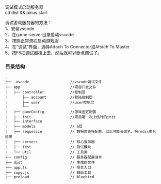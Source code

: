 ﻿
调试模式启动服务器  
cd dist && pinus start


调试游戏服务器的方法：  
1、安装vscode  
2、在game-server目录启动vscode  
3、按照正常流程启动游戏服  
4、在“调试”界面，选择Attach To Connector或Attach To Master  
5、按F5把调试器挂上去，然后就可以断点调试了。  

### 目录结构
```
.
├── .vscode                   //vscode调试文件
├── app                       //项目开发文件
|   ├── controller            //控制层
|       ├── account           //登陆控制层
|       ├── user              //user控制层
|       └──     
|   ├── gameConfig            //游戏固定配置
|   ├── init                  //项目第一次上线时的init
|   ├── interface             
|   ├── models                // m层             
|   ├── sequelize             // 数据库链接配置，以后可能会改名，把redis整合进来
|   ├── servers               // 核心服务器
|   ├── test                  // 测试模块
|   └── util                  // 工具类
├── config                    // 服务器配置清单
├── dist                      // 生成的文件
├── app.ts                    // 项目入口
├── copy.js                   // 辅助工具
├── preload                   // bluebird
```